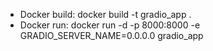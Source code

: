 - Docker build:
    docker build -t gradio_app .
- Docker run:
    docker run -d -p 8000:8000 -e GRADIO_SERVER_NAME=0.0.0.0 gradio_app